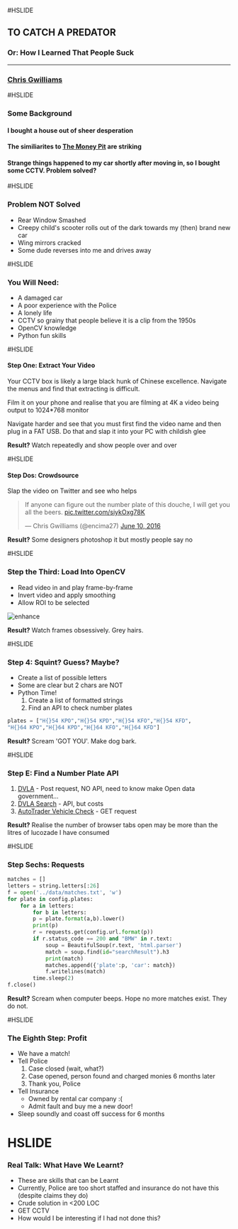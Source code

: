 #HSLIDE

## TO CATCH A PREDATOR
### Or: How I Learned That People Suck

---

### [Chris Gwilliams](https:twitter.com/encima27)

#HSLIDE 

### Some Background

#### I bought a house out of sheer desperation 
#### The similiarites to [The Money Pit](http://www.imdb.com/title/tt0091541/) are striking
#### Strange things happened to my car shortly after moving in, so I bought some CCTV. Problem solved?

#HSLIDE

### Problem **NOT** Solved

* Rear Window Smashed
* Creepy child's scooter rolls out of the dark towards my (then) brand new car
* Wing mirrors cracked
* Some dude reverses into me and drives away

#HSLIDE 

### You Will Need:

* A damaged car <!-- .element: class="fragment" -->
* A poor experience with the Police <!-- .element: class="fragment" -->
* A lonely life <!-- .element: class="fragment" -->
* CCTV so grainy that people believe it is a clip from the 1950s <!-- .element: class="fragment" -->
* OpenCV knowledge <!-- .element: class="fragment" -->
* Python fun skills <!-- .element: class="fragment" -->

#HSLIDE 

#### Step One: Extract Your Video

<p>Your CCTV box is likely a large black hunk of Chinese excellence. Navigate the menus and find that extracting is difficult.</p>
<p>Film it on your phone and realise that you are filming at 4K a video being output to 1024*768 monitor</p>
<p>Navigate harder and see that you must first find the video name and then plug in a FAT USB. Do that and slap it into your PC with childish glee</p>

**Result?** Watch repeatedly and show people over and over 

#HSLIDE

#### Step Dos: Crowdsource

<p>Slap the video on Twitter and see who helps</p>
<blockquote class="twitter-tweet" data-lang="en"><p lang="en" dir="ltr">If anyone can figure out the number plate of this douche, I will get you all the beers. <a href="https://t.co/siykOxg78K">pic.twitter.com/siykOxg78K</a></p>&mdash; Chris Gwilliams (@encima27) <a href="https://twitter.com/encima27/status/741157774386724864">June 10, 2016</a></blockquote>
<script async src="//platform.twitter.com/widgets.js" charset="utf-8"></script>

**Result?** Some designers photoshop it but mostly people say no

#HSLIDE

### Step the Third: Load Into OpenCV 

* Read video in and play frame-by-frame 
* Invert video and apply smoothing 
* Allow ROI to be selected

![enhance](http://i.giphy.com/10nMEclFWTPCp2.gif)

**Result?** Watch frames obsessively. Grey hairs.

#HSLIDE 

### Step 4: Squint? Guess? Maybe?

* Create a list of possible letters
* Some are clear but 2 chars are NOT
* Python Time!
    1. Create a list of formatted strings
    2. Find an API to check number plates

```python 
plates = ["H{}54 KPO","H{}54 KPD","H{}54 KFO","H{}54 KFD",
"H{}64 KPO","H{}64 KPD","H{}64 KFO","H{}64 KFD"]
```

**Result?** Scream 'GOT YOU'. Make dog bark. 

#HSLIDE 

### Step E: Find a Number Plate API

1. [DVLA](https://vehicleenquiry.service.gov.uk/) - Post request, NO API, need to know make Open data government...
2. [DVLA Search](https://dvlasearch.co.uk/) - API, but costs
3. [AutoTrader Vehicle Check](https://www.vehiclecheck.co.uk/?SC=132&vrm=<PLATE>) - GET request

**Result?** Realise the number of browser tabs open may be more than the litres of lucozade I have consumed

#HSLIDE 

### Step Sechs: Requests

```python 
matches = []
letters = string.letters[:26]
f = open('../data/matches.txt', 'w')
for plate in config.plates:
    for a in letters:
        for b in letters:
		p = plate.format(a,b).lower()
		print(p)
		r = requests.get(config.url.format(p))
		if r.status_code == 200 and "BMW" in r.text:
		    soup = BeautifulSoup(r.text, 'html.parser')
		    match = soup.find(id="searchResult").h3
		    print(match)
		    matches.append({'plate':p, 'car': match})
		    f.writelines(match)
		time.sleep(2)
f.close() 
```

**Result?** Scream when computer beeps. Hope no more matches exist. They do not.

#HSLIDE 

### The Eighth Step: Profit

* We have a match!
* Tell Police  
    1. Case closed (wait, what?)
    2. Case opened, person found and charged monies 6 months later <!-- .element: class="fragment" -->
    3. Thank you, Police <!-- .element: class="fragment" -->
* Tell Insurance
    * Owned by rental car company :(
    * Admit fault and buy me a new door!
* Sleep soundly and coast off success for 6 months 

# HSLIDE 

### Real Talk: What Have We Learnt?

* These are skills that can be Learnt
* Currently, Police are too short staffed and insurance do not have this (despite claims they do)
* Crude solution in <200 LOC 
* GET CCTV 
* How would I be interesting if I had not done this?




